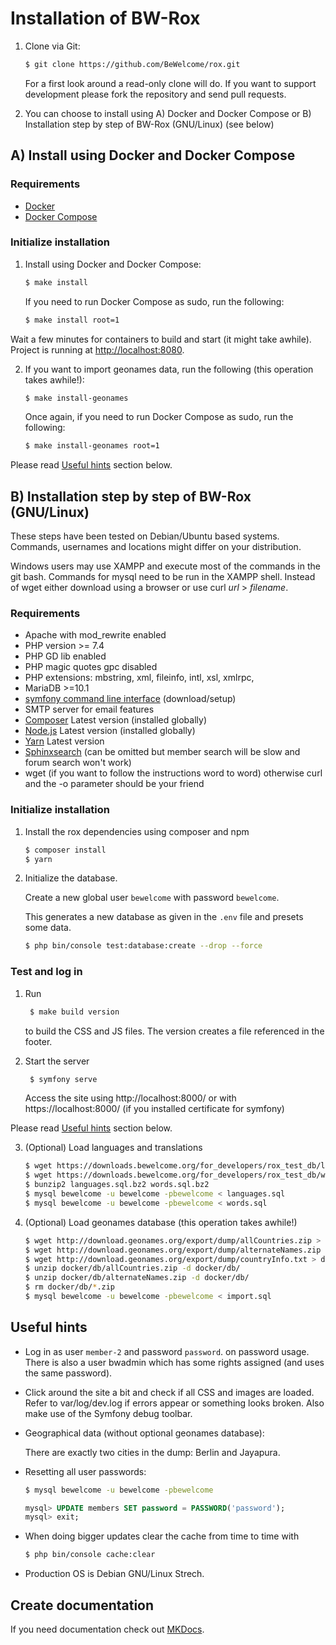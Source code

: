 # Installation of BW-Rox

1. Clone via Git:

    ```bash
    $ git clone https://github.com/BeWelcome/rox.git
    ```

    For a first look around a read-only clone will do. If you want to support development please fork the repository and send pull requests.

2. You can choose to install using A) Docker and Docker Compose or B) Installation step by step of BW-Rox (GNU/Linux) (see below)

## A) Install using Docker and Docker Compose

### Requirements

* [Docker](https://docs.docker.com/get-docker/)
* [Docker Compose](https://docs.docker.com/compose/install/)

### Initialize installation

1. Install using Docker and Docker Compose:

    ```bash
    $ make install
    ```

   If you need to run Docker Compose as sudo, run the following:

    ```bash
    $ make install root=1
    ```

Wait a few minutes for containers to build and start (it might take awhile). Project is running at
[http://localhost:8080](http://localhost:8080).

2. If you want to import geonames data, run the following (this operation takes awhile!):

    ```bash
    $ make install-geonames
    ```

    Once again, if you need to run Docker Compose as sudo, run the following:

    ```bash
    $ make install-geonames root=1
    ```

Please read [Useful hints](#useful-hints) section below.

## B) Installation step by step of BW-Rox (GNU/Linux)

These steps have been tested on Debian/Ubuntu based systems. Commands,
usernames and locations might differ on your distribution.

Windows users may use XAMPP and execute most of the commands in the git bash.
Commands for mysql need to be run in the XAMPP shell. Instead of wget either download
using a browser or use curl _url_ > _filename_.

### Requirements

* Apache with mod_rewrite enabled
* PHP version >= 7.4
* PHP GD lib enabled
* PHP magic quotes gpc disabled
* PHP extensions: mbstring, xml, fileinfo, intl, xsl, xmlrpc,
* MariaDB >=10.1
* [symfony command line interface](https://symfony.com/download) (download/setup)
* SMTP server for email features
* [Composer](https://www.getcomposer.org) Latest version (installed globally)
* [Node.js](https://nodejs.org/) Latest version (installed globally)
* [Yarn](https://classic.yarnpkg.com/en/docs/install/) Latest version
* [Sphinxsearch](http://sphinxsearch.com/) (can be omitted but member search will be slow and forum search won't work)
* wget (if you want to follow the instructions word to word) otherwise curl and the -o parameter should be your friend

### Initialize installation

1. Install the rox dependencies using composer and npm

    ```bash
    $ composer install
    $ yarn
    ```

2.  Initialize the database.

	Create a new global user `bewelcome` with password `bewelcome`.

    This generates a new database as given in the ```.env``` file and presets some data.

    ```bash
    $ php bin/console test:database:create --drop --force
    ```

### Test and log in

1. Run

   ```bash
    $ make build version
   ```

   to build the CSS and JS files. The version creates a file referenced in the footer.

2. Start the server

   ```bash
    $ symfony serve
   ```

   Access the site using http://localhost:8000/ or with https://localhost:8000/ (if you installed certificate for symfony)

Please read [Useful hints](#useful-hints) section below.

3. (Optional) Load languages and translations

    ```bash
    $ wget https://downloads.bewelcome.org/for_developers/rox_test_db/languages.sql.bz2
    $ wget https://downloads.bewelcome.org/for_developers/rox_test_db/words.sql.bz2
    $ bunzip2 languages.sql.bz2 words.sql.bz2
    $ mysql bewelcome -u bewelcome -pbewelcome < languages.sql
    $ mysql bewelcome -u bewelcome -pbewelcome < words.sql
    ```

4. (Optional) Load geonames database (this operation takes awhile!)

    ```bash
    $ wget http://download.geonames.org/export/dump/allCountries.zip > docker/db/allCountries.zip
	$ wget http://download.geonames.org/export/dump/alternateNames.zip > docker/db/alternateNames.zip
	$ wget http://download.geonames.org/export/dump/countryInfo.txt > docker/db/countryInfo.txt
	$ unzip docker/db/allCountries.zip -d docker/db/
	$ unzip docker/db/alternateNames.zip -d docker/db/
	$ rm docker/db/*.zip
    $ mysql bewelcome -u bewelcome -pbewelcome < import.sql
    ```

## Useful hints

* Log in as user `member-2` and password `password`.  on password usage. There is also a user bwadmin which has some rights assigned (and uses the same password).

* Click around the site a bit and check if all CSS and images are loaded.
   Refer to var/log/dev.log if errors appear or something looks broken. Also make use of the Symfony debug toolbar.

* Geographical data (without optional geonames database):

    There are exactly two cities in the dump: Berlin and Jayapura.

* Resetting all user passwords:

    ```bash
    $ mysql bewelcome -u bewelcome -pbewelcome
    ```

    ```sql
    mysql> UPDATE members SET password = PASSWORD('password');
    mysql> exit;
    ```

* When doing bigger updates clear the cache from time to time with

    ```bash
    $ php bin/console cache:clear
    ```

* Production OS is Debian GNU/Linux Strech.

## Create documentation

If you need documentation check out [MKDocs](https://www.mkdocs.org/).
